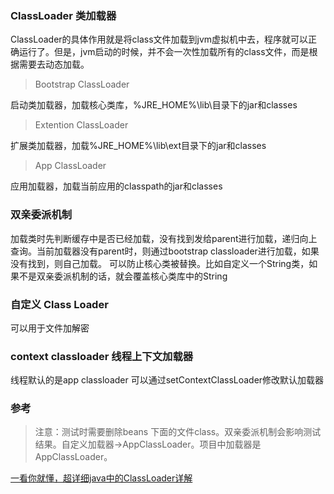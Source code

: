 ### ClassLoader 类加载器

ClassLoader的具体作用就是将class文件加载到jvm虚拟机中去，程序就可以正确运行了。但是，jvm启动的时候，并不会一次性加载所有的class文件，而是根据需要去动态加载。

> Bootstrap ClassLoader

启动类加载器，加载核心类库，%JRE_HOME%\lib\目录下的jar和classes

> Extention ClassLoader

扩展类加载器，加载%JRE_HOME%\lib\ext目录下的jar和classes

> App ClassLoader 

应用加载器，加载当前应用的classpath的jar和classes

### 双亲委派机制

加载类时先判断缓存中是否已经加载，没有找到发给parent进行加载，递归向上查询。当前加载器没有parent时，则通过bootstrap classloader进行加载，如果没有找到，则自己加载。
可以防止核心类被替换。比如自定义一个String类，如果不是双亲委派机制的话，就会覆盖核心类库中的String


###  自定义 Class Loader

可以用于文件加解密

### context classloader 线程上下文加载器

线程默认的是app classloader 可以通过setContextClassLoader修改默认加载器

 
### 参考
> 注意：测试时需要删除beans 下面的文件class。双亲委派机制会影响测试结果。自定义加载器->AppClassLoader。项目中加载器是AppClassLoader。

[一看你就懂，超详细java中的ClassLoader详解](https://blog.csdn.net/briblue/article/details/54973413)
